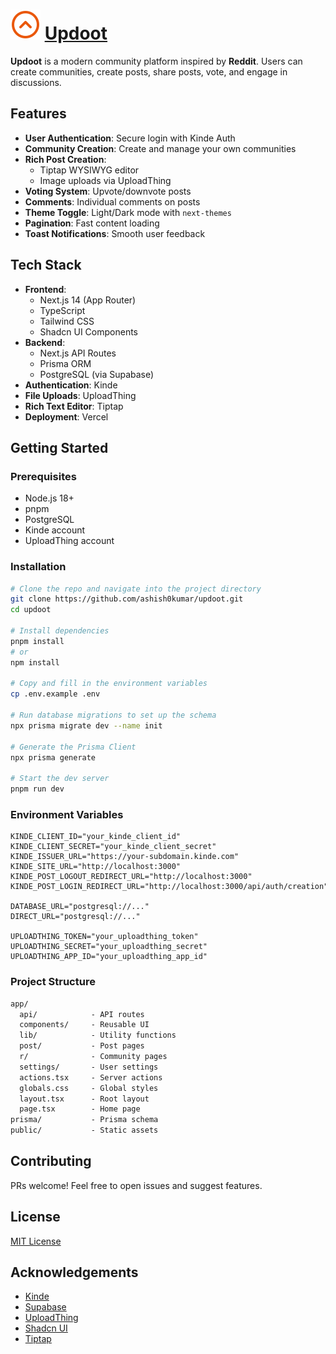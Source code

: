 # ![Updoot Logo](public/favicon.svg) [Updoot]( updoot-jet.vercel.app)

**Updoot** is a modern community platform inspired by **Reddit**. Users can
create communities, create posts, share posts, vote, and engage in discussions.

## Features

- **User Authentication**: Secure login with Kinde Auth
- **Community Creation**: Create and manage your own communities
- **Rich Post Creation**:
  - Tiptap WYSIWYG editor
  - Image uploads via UploadThing
- **Voting System**: Upvote/downvote posts
- **Comments**: Individual comments on posts
- **Theme Toggle**: Light/Dark mode with `next-themes`
- **Pagination**: Fast content loading
- **Toast Notifications**: Smooth user feedback

## Tech Stack

- **Frontend**:
  - Next.js 14 (App Router)
  - TypeScript
  - Tailwind CSS
  - Shadcn UI Components
- **Backend**:
  - Next.js API Routes
  - Prisma ORM
  - PostgreSQL (via Supabase)
- **Authentication**: Kinde
- **File Uploads**: UploadThing
- **Rich Text Editor**: Tiptap
- **Deployment**: Vercel

## Getting Started

### Prerequisites

- Node.js 18+
- pnpm
- PostgreSQL
- Kinde account
- UploadThing account

### Installation

```bash
# Clone the repo and navigate into the project directory
git clone https://github.com/ashish0kumar/updoot.git
cd updoot

# Install dependencies
pnpm install
# or
npm install

# Copy and fill in the environment variables
cp .env.example .env

# Run database migrations to set up the schema
npx prisma migrate dev --name init

# Generate the Prisma Client
npx prisma generate

# Start the dev server
pnpm run dev
```

### Environment Variables

```env
KINDE_CLIENT_ID="your_kinde_client_id"
KINDE_CLIENT_SECRET="your_kinde_client_secret"
KINDE_ISSUER_URL="https://your-subdomain.kinde.com"
KINDE_SITE_URL="http://localhost:3000"
KINDE_POST_LOGOUT_REDIRECT_URL="http://localhost:3000"
KINDE_POST_LOGIN_REDIRECT_URL="http://localhost:3000/api/auth/creation"

DATABASE_URL="postgresql://..."
DIRECT_URL="postgresql://..."

UPLOADTHING_TOKEN="your_uploadthing_token"
UPLOADTHING_SECRET="your_uploadthing_secret"
UPLOADTHING_APP_ID="your_uploadthing_app_id"
```

### Project Structure

```txt
app/
  api/            - API routes
  components/     - Reusable UI
  lib/            - Utility functions
  post/           - Post pages
  r/              - Community pages
  settings/       - User settings
  actions.tsx     - Server actions
  globals.css     - Global styles
  layout.tsx      - Root layout
  page.tsx        - Home page
prisma/           - Prisma schema
public/           - Static assets
```

## Contributing

PRs welcome! Feel free to open issues and suggest features.

## License

[MIT License](LICENSE)

## Acknowledgements

- [Kinde](https://kinde.com)
- [Supabase](https://supabase.com/)
- [UploadThing](https://uploadthing.com)
- [Shadcn UI](https://ui.shadcn.com)
- [Tiptap](https://tiptap.dev)
